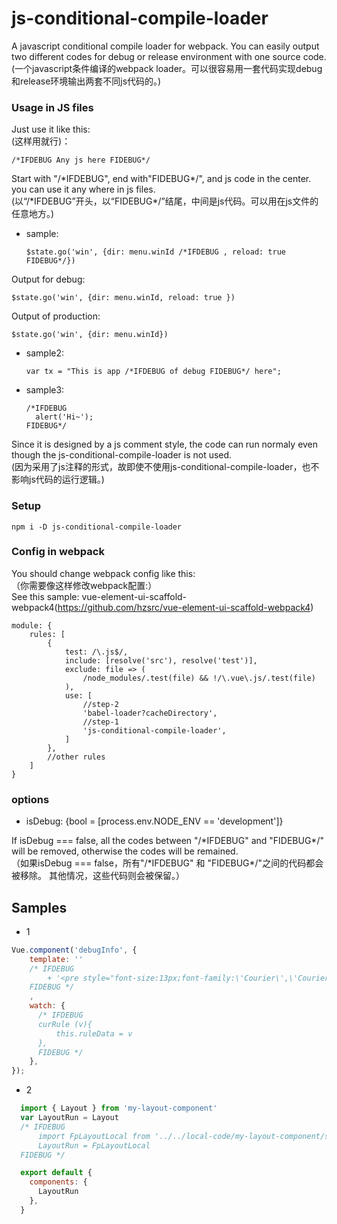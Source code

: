 # js-conditional-compile-loader

A javascript conditional compile loader for webpack. You can easily output two different codes for debug or release environment with one source code.    
(一个javascript条件编译的webpack loader。可以很容易用一套代码实现debug和release环境输出两套不同js代码的。)

### Usage in JS files
Just use it like this:    
(这样用就行)：

    /*IFDEBUG Any js here FIDEBUG*/

Start with "/\*IFDEBUG", end with"FIDEBUG\*/", and js code in the center. you can use it any where in js files.     
(以“/\*IFDEBUG”开头，以“FIDEBUG\*/”结尾，中间是js代码。可以用在js文件的任意地方。)

* sample:

 	  $state.go('win', {dir: menu.winId /*IFDEBUG , reload: true FIDEBUG*/})
	
Output for debug:

 	$state.go('win', {dir: menu.winId, reload: true })

Output of production:

	$state.go('win', {dir: menu.winId})
	
* sample2:

	  var tx = "This is app /*IFDEBUG of debug FIDEBUG*/ here";
* sample3:

	  /*IFDEBUG
	  	alert('Hi~');
	  FIDEBUG*/

Since it is designed by a js comment style, the code can run normaly even though the js-conditional-compile-loader is not used.    
(因为采用了js注释的形式，故即使不使用js-conditional-compile-loader，也不影响js代码的运行逻辑。)

### Setup
    npm i -D js-conditional-compile-loader

### Config in webpack
You should change webpack config like this:    
（你需要像这样修改webpack配置:）     
See this sample: vue-element-ui-scaffold-webpack4(https://github.com/hzsrc/vue-element-ui-scaffold-webpack4)

    module: {
        rules: [
            {
                test: /\.js$/,
                include: [resolve('src'), resolve('test')],
                exclude: file => (
                    /node_modules/.test(file) && !/\.vue\.js/.test(file)
                ),
                use: [
                    //step-2
                    'babel-loader?cacheDirectory',
                    //step-1
                    'js-conditional-compile-loader',
                ]
            },
            //other rules
        ]
    }

### options
- isDebug: {bool = [process.env.NODE_ENV == 'development']}

 If isDebug === false, all the codes between "/\*IFDEBUG" and "FIDEBUG\*/" will be removed, otherwise the codes will be remained.     
（如果isDebug === false，所有"/\*IFDEBUG" 和 "FIDEBUG\*/"之间的代码都会被移除。 其他情况，这些代码则会被保留。）

	
## Samples
* 1
```js
Vue.component('debugInfo', {
    template: ''
    /* IFDEBUG
        + '<pre style="font-size:13px;font-family:\'Courier\',\'Courier New\';z-index:9999;line-height: 1.1;position: fixed;top:0;right:0; pointer-events: none">{{JSON.stringify($attrs.info || "", null, 4).replace(/"(\\w+)":/g, "$1:")}}</pre>'
    FIDEBUG */
    ,
    watch: {
      /* IFDEBUG
      curRule (v){
          this.ruleData = v
      },
      FIDEBUG */
    },
});
```

* 2
```javascript
  import { Layout } from 'my-layout-component'
  var LayoutRun = Layout
  /* IFDEBUG
      import FpLayoutLocal from '../../local-code/my-layout-component/src/components/layout.vue'
      LayoutRun = FpLayoutLocal
  FIDEBUG */

  export default {
    components: {
      LayoutRun
    },
  }
```
